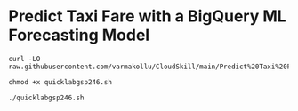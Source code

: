 # Predict Taxi Fare with a BigQuery ML Forecasting Model


```
curl -LO raw.githubusercontent.com/varmakollu/CloudSkill/main/Predict%20Taxi%20Fare%20with%20a%20BigQuery%20ML%20Forecasting%20Model/quicklabgsp246.sh

chmod +x quicklabgsp246.sh

./quicklabgsp246.sh

```
